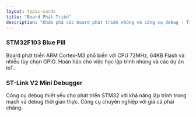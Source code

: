 ```yaml
---
layout: topic-cards
title: "Board Phát Triển"
description: "Khám phá các board phát triển nhúng và công cụ debug - Tìm phần cứng phù hợp cho dự án của bạn"
---
```


<div class="topic-cards-container">
  <div class="topic-card" onclick="window.location.href='/boards/stm32f103/'">
    <div class="topic-image" style="background-image: url('/boards/assets/stm32f103.png')"></div>
    <div class="topic-content">
      <h3 class="topic-title">STM32F103 Blue Pill</h3>
      <p class="topic-description">Board phát triển ARM Cortex-M3 phổ biến với CPU 72MHz, 64KB Flash và nhiều tùy chọn GPIO. Hoàn hảo cho việc học lập trình nhúng và các dự án IoT.</p>
    </div>
  </div>

  <div class="topic-card" onclick="window.location.href='/boards/stlink-v2/'">
    <div class="topic-image" style="background-image: url('/boards/assets/stlink_mini_debugger.png')"></div>
    <div class="topic-content">
      <h3 class="topic-title">ST-Link V2 Mini Debugger</h3>
      <p class="topic-description">Công cụ debug thiết yếu cho phát triển STM32 với khả năng lập trình trong mạch và debug thời gian thực. Công cụ chuyên nghiệp với giá cả phải chăng.</p>
    </div>
  </div>
</div>

